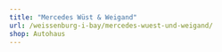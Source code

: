 ```yaml
---
title: "Mercedes Wüst & Weigand"
url: /weissenburg-i-bay/mercedes-wuest-und-weigand/
shop: Autohaus
---
```

